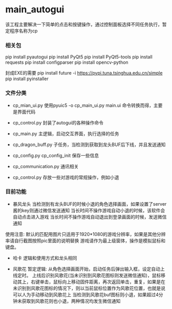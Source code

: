 # main_autogui
该工程主要解决一下简单的点击和按键操作，通过控制面板选择不同任务执行，暂定程序名称为cp

### 相关包
pip install pyautogui
pip install PyQt5
pip install PyQt5-tools
pip install requests
pip install configparser
pip install opencv-python

封成EXE的需要
pip install future  -i https://pypi.tuna.tsinghua.edu.cn/simple
pip install pyinstaller

### 文件分类
* cp_mian_ui.py
使用pyuic5 -o cp_main_ui.py main.ui 命令转换而得，主要是界面代码

* cp_control.py
封装了autogui的各种操作命令

* cp_main.py
主逻辑，启动交互界面，执行选择的任务

* cp_dragon_buff.py
子任务，当检测到获取到龙头BUF后下线，并且发送通知

* cp_config.py cp_config_init
保存一些信息

* cp_communication.py
通讯相关

* cp_control.py
存放一些对游戏的常规操作，例如小退


### 目前功能

* 暴风龙头
当检测到有龙头BUF的时候小退的角色选择画面，如果设置了server酱的key则通过微信发送通知
当长时间不操作游戏自动小退的时候，该软件会自动点击进入游戏
当长时间不操作游戏自动退出到登录画面的时候，发送微信通知

使用注意:
默认的匹配用图片只适用于1920*1080的游戏分辨率，如果是其他分辨率请自行截图按照pic里面的说明替换
游戏请作为最上级窗体，操作是模拟鼠标和键盘。

* 哈卡
逻辑和使用方式和龙头相同

* 风歌花
暂定逻辑:
从角色选择画面开始，启动任务后弹出输入框，设定自动上线定时。
上线后识别风歌花(当未识别到风歌花图标则发送微信通知)，鼠标移动其上，右键单击，鼠标向上移动固件距离，再次返回单击，重复，如果是在未识别到风歌花图标的情况下，则以当前鼠标位置作为风歌花位置，也就是说可以人为手动移动到风歌花上
当检测到风歌花buf图标则小退，如果超过4分钟未获取到风歌花则也小退，两种情况均发生微信通知

